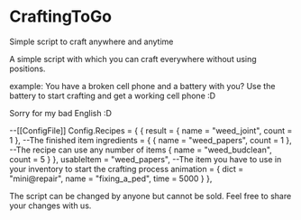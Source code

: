 # CraftingToGo
Simple script to craft anywhere and anytime

A simple script with which you can craft everywhere without using positions.

example:
You have a broken cell phone and a battery with you?
Use the battery to start crafting and get a working cell phone :D

Sorry for my bad English :D

--[[ConfigFile]]
Config.Recipes = {
    {
        result = { name = "weed_joint", count = 1 }, --The finished item
        ingredients = {
            { name = "weed_papers", count = 1 }, --The recipe can use any number of items
            { name = "weed_budclean", count = 5 }
        },
        usableItem = "weed_papers", --The item you have to use in your inventory to start the crafting process
        animation = {
            dict = "mini@repair",
            name = "fixing_a_ped",
            time = 5000
        }
    },


The script can be changed by anyone but cannot be sold.
Feel free to share your changes with us.
